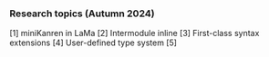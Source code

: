 ### Research topics (Autumn 2024)

[1] miniKanren in LaMa
[2] Intermodule inline
[3] First-class syntax extensions
[4] User-defined type system
[5] 